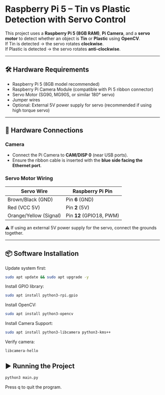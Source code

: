 # Raspberry Pi 5 – Tin vs Plastic Detection with Servo Control

This project uses a **Raspberry Pi 5 (8GB RAM)**, **Pi Camera**, and a **servo motor** to detect whether an object is **Tin** or **Plastic** using **OpenCV**.  
If Tin is detected → the servo rotates **clockwise**.  
If Plastic is detected → the servo rotates **anti-clockwise**.  

---

## 🛠️ Hardware Requirements
- Raspberry Pi 5 (8GB model recommended)
- Raspberry Pi Camera Module (compatible with Pi 5 ribbon connector)
- Servo Motor (SG90, MG90S, or similar 180° servo)
- Jumper wires
- Optional: External 5V power supply for servo (recommended if using high torque servo)

---

## 🔌 Hardware Connections

### Camera
- Connect the Pi Camera to **CAM/DISP 0** (near USB ports).  
- Ensure the ribbon cable is inserted with the **blue side facing the Ethernet port**.

### Servo Motor Wiring
| Servo Wire  | Raspberry Pi Pin |
|-------------|------------------|
| Brown/Black (GND) | Pin **6** (GND) |
| Red (VCC 5V)      | Pin **2** (5V) |
| Orange/Yellow (Signal) | Pin **12** (GPIO18, PWM) |

⚠️ If using an external 5V power supply for the servo, connect the grounds together.

---

## 📦 Software Installation

Update system first:
```bash
sudo apt update && sudo apt upgrade -y
```

Install GPIO library:
```bash
sudo apt install python3-rpi.gpio
```

Install OpenCV:
```bash
sudo apt install python3-opencv
```

Install Camera Support:
```bash
sudo apt install python3-libcamera python3-kms++
```

Verify camera:
```bash
libcamera-hello
```


## ▶️ Running the Project
```bash
python3 main.py
```
Press q to quit the program.
